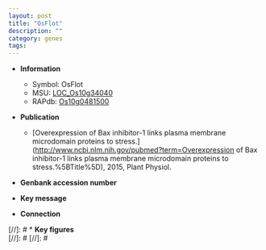 ```yaml
---
layout: post
title: "OsFlot"
description: ""
category: genes
tags: 
---
```


* **Information**  
    + Symbol: OsFlot  
    + MSU: [LOC_Os10g34040](http://rice.plantbiology.msu.edu/cgi-bin/ORF_infopage.cgi?orf=LOC_Os10g34040)  
    + RAPdb: [Os10g0481500](http://rapdb.dna.affrc.go.jp/viewer/gbrowse_details/irgsp1?name=Os10g0481500)  

* **Publication**  
    + [Overexpression of Bax inhibitor-1 links plasma membrane microdomain proteins to stress.](http://www.ncbi.nlm.nih.gov/pubmed?term=Overexpression of Bax inhibitor-1 links plasma membrane microdomain proteins to stress.%5BTitle%5D), 2015, Plant Physiol.

* **Genbank accession number**  

* **Key message**  

* **Connection**  

[//]: # * **Key figures**  
[//]: # 
[//]: # 

